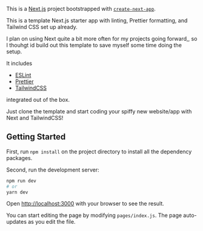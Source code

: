 This is a [Next.js](https://nextjs.org/) project bootstrapped with [`create-next-app`](https://github.com/vercel/next.js/tree/canary/packages/create-next-app).

This is a template Next.js starter app with linting, Prettier formatting, and Tailwind CSS set up already.

I plan on using Next quite a bit more often for my projects going forward,, so I thouhgt id build out this template to save myself some time doing the setup.

It includes
- [ESLint](https://eslint.org/)
- [Prettier](https://prettier.io/)
- [TailwindCSS](https://tailwindcss.com/)

integrated out of the box.  

Just clone the template and start coding your spiffy new website/app with Next and TailwindCSS!

## Getting Started
First, run `npm install` on the project directory to install all the dependency packages.

Second, run the development server:

```bash
npm run dev
# or
yarn dev
```

Open [http://localhost:3000](http://localhost:3000) with your browser to see the result.

You can start editing the page by modifying `pages/index.js`. The page auto-updates as you edit the file.
